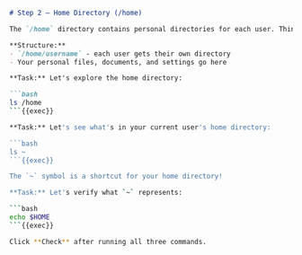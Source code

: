 ````markdown
# Step 2 — Home Directory (/home)

The `/home` directory contains personal directories for each user. Think of it like "Users" folder in Windows.

**Structure:**
- `/home/username` - each user gets their own directory
- Your personal files, documents, and settings go here

**Task:** Let's explore the home directory:

```bash
ls /home
```{{exec}}

**Task:** Let's see what's in your current user's home directory:

```bash
ls ~
```{{exec}}

The `~` symbol is a shortcut for your home directory!

**Task:** Let's verify what `~` represents:

```bash
echo $HOME
```{{exec}}

Click **Check** after running all three commands.
````